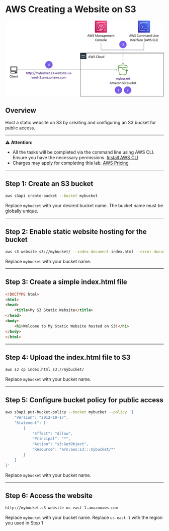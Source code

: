 # AWS Creating a Website on S3

<div align="center">
  <img src="screenshot/architecture.png" width=""/>
</div>

## Overview
Host a static website on S3 by creating and configuring an S3 bucket for public access.

---
⚠️ **Attention:**
- All the tasks will be completed via the command line using AWS CLI. Ensure you have the necessary permissions. [Install AWS CLI](https://docs.aws.amazon.com/cli/latest/userguide/getting-started-install.html)
- Charges may apply for completing this lab. [AWS Pricing](https://aws.amazon.com/pricing/)
---

## Step 1: Create an S3 bucket
```bash
aws s3api create-bucket --bucket mybucket 
```
Replace `mybucket` with your desired bucket name. The bucket name must be globally unique.

---

## Step 2: Enable static website hosting for the bucket
```bash
aws s3 website s3://mybucket/ --index-document index.html --error-document error.html
```
Replace `mybucket` with your bucket name.

---

## Step 3: Create a simple index.html file
```html
<!DOCTYPE html>
<html>
<head>
    <title>My S3 Static Website</title>
</head>
<body>
    <h1>Welcome to My Static Website hosted on S3!</h1>
</body>
</html>
```

---

## Step 4: Upload the index.html file to S3
```bash
aws s3 cp index.html s3://mybucket/
```
Replace `mybucket` with your bucket name.

---

## Step 5: Configure bucket policy for public access
```bash
aws s3api put-bucket-policy --bucket mybucket --policy '{
    "Version": "2012-10-17",
    "Statement": [
        {
            "Effect": "Allow",
            "Principal": "*",
            "Action": "s3:GetObject",
            "Resource": "arn:aws:s3:::mybucket/*"
        }
    ]
}'
```
Replace `mybucket` with your bucket name.

---

## Step 6: Access the website
```bash
http://mybucket.s3-website-us-east-1.amazonaws.com
```
Replace `mybucket` with your bucket name.
Replace `us-east-1` with the region you used in Step 1
